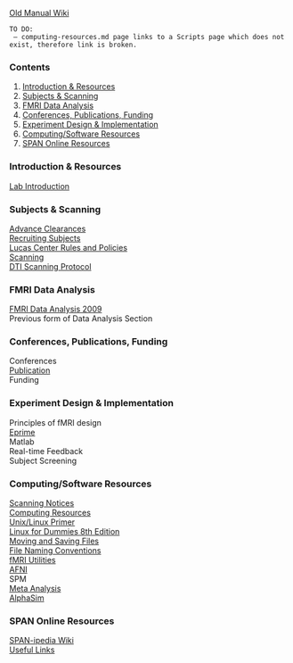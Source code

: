 [Old Manual Wiki](https://web.stanford.edu/group/spanlab/cgi-bin/wiki/index.php?title=Lab_Manual)

```
TO DO:
 – computing-resources.md page links to a Scripts page which does not exist, therefore link is broken.
```

### Contents
1. [Introduction & Resources](#introduction)
2. [Subjects & Scanning](#subjects-scanning)
3. [FMRI Data Analysis](#data-analysis)
4. [Conferences, Publications, Funding](#conf-pub-fund)
5. [Experiment Design & Implementation](#exp-design)
6. [Computing/Software Resources](#computing/software)
7. [SPAN Online Resources](#online-resources)

<a name="introduction"></a>
### Introduction & Resources
[Lab Introduction](introduction-and-resources/lab-introduction.md)

<a name="subjects-scanning"></a>
### Subjects & Scanning
[Advance Clearances](subjects-and-scanning/advance-clearances.md)\
[Recruiting Subjects](subjects-and-scanning/recruiting-subjects.md)\
[Lucas Center Rules and Policies](subjects-and-scanning/lucas-center-rules-policies.md)\
[Scanning](subjects-and-scanning/scanning.md)\
[DTI Scanning Protocol](subjects-and-scanning/dti-scanning-protocol.md)

<a name="data-analysis"></a>
### FMRI Data Analysis
[FMRI Data Analysis 2009](fmri-data-analysis/fmri-data-analysis-2009.md)\
Previous form of Data Analysis Section

<a name="conf-pub-fund"></a>
### Conferences, Publications, Funding
Conferences\
[Publication](conferences-publications-funding/publication.md)\
Funding

<a name="exp-design"></a>
### Experiment Design & Implementation
Principles of fMRI design\
[Eprime](fmri-data-analysis/general-program-guides/eprime.md)\
Matlab\
Real-time Feedback\
Subject Screening

<a name="computing/software"></a>
### Computing/Software Resources
[Scanning Notices](computing-software-resources/scanning-notices.md)\
[Computing Resources](computing-software-resources/computing-resources.md)\
[Unix/Linux Primer](computing-software-resources/unix-linux-primer.md)\
[Linux for Dummies 8th Edition](computing-software-resources/linux-for-dummies.md)\
[Moving and Saving Files](computing-software-resources/moving-and-saving-files.md)\
[File Naming Conventions](computing-software-resources/file-naming-conventions.md)\
[fMRI Utilities](computing-software-resources/fmri-utilities.md)\
[AFNI](computing-software-resources/afni.md)\
SPM\
[Meta Analysis](computing-software-resources/meta-analysis.md)\
[AlphaSim](computing-software-resources/alphasim.md)

<a name="online-resources"></a>
### SPAN Online Resources
[SPAN-ipedia Wiki](span-online-resources/spanipedia.md)\
[Useful Links](span-online-resources/useful-links.md)

